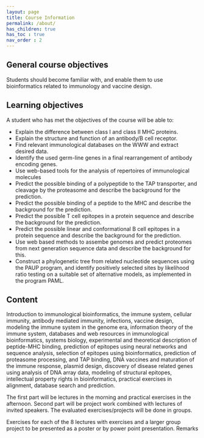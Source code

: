 ```yaml
---
layout: page
title: Course Information
permalink: /about/
has_children: true
has_toc : true
nav_order : 2
---
```


## General course objectives

Students should become familiar with, and enable them to use bioinformatics related to immunology and vaccine design.

## Learning objectives
A student who has met the objectives of the course will be able to:

- Explain the difference between class I and class II MHC proteins.
- Explain the structure and function of an antibody/B cell receptor.
- Find relevant immunological databases on the WWW and extract desired data.
- Identify the used germ-line genes in a final rearrangement of antibody encoding genes.
- Use web-based tools for the analysis of repertoires of immunological molecules
- Predict the possible binding of a polypeptide to the TAP transporter, and cleavage by the proteasome and describe the background for the prediction.
- Predict the possible binding of a peptide to the MHC and describe the background for the prediction.
- Predict the possible T cell epitopes in a protein sequence and describe the background for the prediction.
- Predict the possible linear and conformational B cell epitopes in a protein sequence and describe the background for the prediction.
- Use web based methods to assembe genomes and predict proteomes from next generation sequence data and describe the background for this.
- Construct a phylogenetic tree from related nucleotide sequences using the PAUP program, and identify positively selected sites by likelihood ratio testing on a suitable set of alternative models, as implemented in the program PAML.

## Content

Introduction to immunological bioinformatics, the immune system, cellular immunity, antibody mediated immunity, infections, vaccine design, modeling the immune system in the genome era, information theory of the immune system, databases and web resources in immunological bioinformatics, systems biology, experimental and theoretical description of peptide-MHC binding, prediction of epitopes using neural networks and sequence analysis, selection of epitopes using bioinformatics, prediction of proteasome processing, and TAP binding, DNA vaccines and maturation of the immune response, plasmid design, discovery of disease related genes using analysis of DNA array data, modeling of structural epitopes, intellectual property rights in bioinformatics, practical exercises in alignment, database search and prediction.

The first part will be lectures in the morning and practical exercises in the afternoon. Second part will be project work combined with lectures of invited speakers.
The evaluated exercises/projects will be done in groups.

Exercises for each of the 8 lectures with exercises and a larger group project to be presented as a poster or by power point presentation.
Remarks
